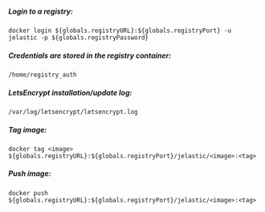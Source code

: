 ##### Login to a registry:
~~~~
docker login ${globals.registryURL}:${globals.registryPort} -u jelastic -p ${globals.registryPassword}
~~~~
  
##### Credentials are stored in the registry container:
```/home/registry_auth```

##### LetsEncrypt installation/update log:
```/var/log/letsencrypt/letsencrypt.log```

##### Tag image:
~~~~
docker tag <image> ${globals.registryURL}:${globals.registryPort}/jelastic/<image>:<tag>
~~~~

##### Push image:
~~~~
docker push ${globals.registryURL}:${globals.registryPort}/jelastic/<image>:<tag>
~~~~
